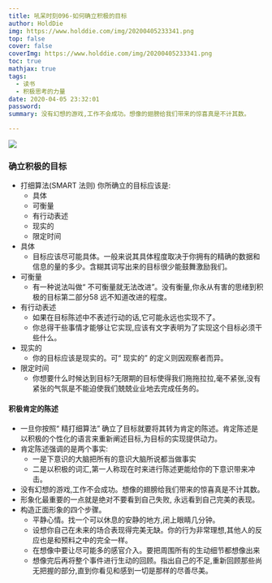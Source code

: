 ```yaml
---
title: 吼呆时刻096-如何确立积极的目标
author: HoldDie
img: https://www.holddie.com/img/20200405233341.png
top: false
cover: false
coverImg: https://www.holddie.com/img/20200405233341.png
toc: true
mathjax: true
tags:
  - 读书
  - 积极思考的力量
date: 2020-04-05 23:32:01
password:
summary: 没有幻想的游戏,工作不会成功。想像的翅膀给我们带来的惊喜真是不计其数。

---
```


![](https://www.holddie.com/img/20200405233341.png)

### 确立积极的目标

- 打细算法(SMART 法则) 你所确立的目标应该是:
  - 具体
  - 可衡量
  - 有行动表述
  - 现实的
  - 限定时间
- 具体
  - 目标应该尽可能具体。一般来说其具体程度取决于你拥有的精确的数据和信息的量的多少。含糊其词写出来的目标很少能鼓舞激励我们。
- 可衡量
  - 有一种说法叫做“ 不可衡量就无法改进”。没有衡量,你永从有害的思绪到积极的目标第二部分58 远不知道改进的程度。
- 有行动表述
  - 如果在目标陈述中不表述行动的话,它可能永远也实现不了。
  - 你总得干些事情才能够让它实现,应该有文字表明为了实现这个目标必须干些什么。
- 现实的
  - 你的目标应该是现实的。可“ 现实的” 的定义则因观察者而异。
- 限定时间
  - 你想要什么时候达到目标?无限期的目标使得我们拖拖拉拉,毫不紧张,没有紧张的气氛是不能迫使我们兢兢业业地去完成任务的。

#### 积极肯定的陈述

- 一旦你按照“ 精打细算法” 确立了目标就要将其转为肯定的陈述。肯定陈述是以积极的个性化的语言来重新阐述目标,为目标的实现提供动力。
- 肯定陈述强调的是两个事实:
  - 一是下意识的大脑把所有的意识大脑所说都当做事实
  - 二是以积极的词汇,第一人称现在时来进行陈述更能给你的下意识带来冲击。
- 没有幻想的游戏,工作不会成功。想像的翅膀给我们带来的惊喜真是不计其数。
- 形象化最重要的一点就是绝对不要看到自己失败, 永远看到自己完美的表现。
- 构造正面形象的四个步骤。
  - 平静心情。找一个可以休息的安静的地方,闭上眼睛几分钟。
  - 设想你自己在未来的场合表现得完美无缺。你的行为非常理想,其他人的反应也是和预料之中的完全一样。
  - 在想像中要让尽可能多的感官介入。要把周围所有的生动细节都想像出来
  - 想像完后再将整个事件进行生动的回顾。指出自己的不足,重新回顾那些尚无把握的部分,直到你看见和感到一切是那样的尽善尽美。